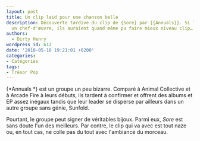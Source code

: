 ```yaml
---
layout: post
title: Un clip laid pour une chanson belle
description: Découverte tardive du clip de {Sore} par {{Annuals}}. Si la chanson est
  un chef-d'œuvre, ils auraient quand même pu faire mieux niveau clip…
authors:
  - Dirty Henry
wordpress_id: 612
date: '2010-05-10 19:21:01 +0200'
categories:
- Catégories
tags:
- Trésor Pop
---
```

{*Annuals *} est un groupe un peu bizarre. Comparé à Animal Collective et à Arcade Fire à leurs débuts, ils tardent à confirmer et offrent des albums et EP assez inégaux tandis que leur leader se disperse par ailleurs dans un autre groupe sans génie, Sunfold.

Pourtant, le groupe peut signer de véritables bijoux. Parmi eux, *Sore* est sans doute l'un des meilleurs. Par contre, le clip qui va avec est tout naze ou, en tout cas, ne colle pas du tout avec l'ambiance du morceau.

<object width="425" height="344"><param name="movie" value="http://www.youtube.com/v/BkMNzDYgFlk&hl=fr_FR&fs=1&"></param><param name="allowFullScreen" value="true"></param><param name="allowscriptaccess" value="always"></param><embed src="http://www.youtube.com/v/BkMNzDYgFlk&hl=fr_FR&fs=1&" type="application/x-shockwave-flash" allowscriptaccess="always" allowfullscreen="true" width="425" height="344"></embed></object>

